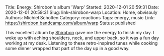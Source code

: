 Title: Energy: Shirobon's album 'Warp'
Started: 2020-12-01 20:59:31
Date: 2020-12-01 20:59:31
Slug: link-shirobon-warp
Location: Home, obvisouly
Authors: Michiel Scholten
Category: reactions
Tags: energy, music
Link: https://shirobon.bandcamp.com/album/warp
Status: published

This excellent album by [Shirobon](https://shirobon.bandcamp.com/) gave me the energy to finish my day. I woke up with aching shoulders, neck, and upper back, so it was a fun day working at my desk. Listening to these retro-inspired tunes while cooking some dinner wrapped that part of the day up in a good way.
